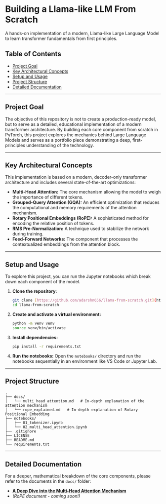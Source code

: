 # Building a Llama-like LLM From Scratch

A hands-on implementation of a modern, Llama-like Large Language Model to learn transformer fundamentals from first principles.

## Table of Contents
- [Project Goal](#project-goal)
- [Key Architectural Concepts](#key-architectural-concepts)
- [Setup and Usage](#setup-and-usage)
- [Project Structure](#project-structure)
- [Detailed Documentation](#detailed-documentation)

---

## Project Goal
The objective of this repository is not to create a production-ready model, but to serve as a detailed, educational implementation of a modern transformer architecture. By building each core component from scratch in PyTorch, this project explores the mechanics behind Large Language Models and serves as a portfolio piece demonstrating a deep, first-principles understanding of the technology.

---

## Key Architectural Concepts
This implementation is based on a modern, decoder-only transformer architecture and includes several state-of-the-art optimizations:

* **Multi-Head Attention:** The core mechanism allowing the model to weigh the importance of different tokens.
* **Grouped-Query Attention (GQA):** An efficient optimization that reduces the computational and memory requirements of the attention mechanism.
* **Rotary Positional Embeddings (RoPE):** A sophisticated method for encoding the relative position of tokens.
* **RMS Pre-Normalization:** A technique used to stabilize the network during training.
* **Feed-Forward Networks:** The component that processes the contextualized embeddings from the attention block.

---

## Setup and Usage
To explore this project, you can run the Jupyter notebooks which break down each component of the model.

1.  **Clone the repository:**
    ```bash
    git clone [https://github.com/adarshn656/llama-from-scratch.git](https://github.com/adarshn656/llama-from-scratch.git)
    cd llama-from-scratch
    ```
2.  **Create and activate a virtual environment:**
    ```bash
    python -m venv venv
    source venv/bin/activate
    ```
3.  **Install dependencies:**
    ```bash
    pip install -r requirements.txt
    ```
4.  **Run the notebooks:**
    Open the `notebooks/` directory and run the notebooks sequentially in an environment like VS Code or Jupyter Lab.

---

## Project Structure
```
.
├── docs/
│   └── multi_head_attention.md   # In-depth explanation of the attention mechanism
│   └── rope_explained.md   # In-depth explanation of Rotary Positional Embedding
├── notebooks/
│   ├── 01_tokenizer.ipynb
│   └── 02_multi_head_attention.ipynb
├── .gitignore
├── LICENSE
├── README.md
└── requirements.txt
```

---

## Detailed Documentation
For a deeper, mathematical breakdown of the core components, please refer to the documents in the `docs/` folder:

* **[A Deep Dive into the Multi-Head Attention Mechanism](./docs/multi_head_attention.md)**
* *(RoPE document - coming soon!)*